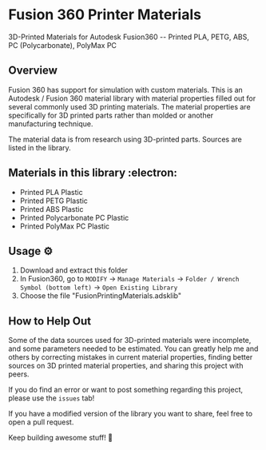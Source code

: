# Fusion 360 Printer Materials
3D-Printed Materials for Autodesk Fusion360 -- Printed PLA, PETG, ABS, PC (Polycarbonate), PolyMax PC

## Overview
Fusion 360 has support for simulation with custom materials. This is an Autodesk / Fusion 360 material library with material properties filled out for several commonly used 3D printing materials. The material properties are specifically for 3D printed parts rather than molded or another manufacturing technique.

The material data is from research using 3D-printed parts. Sources are listed in the library.

## Materials in this library :electron:
* Printed PLA Plastic
* Printed PETG Plastic
* Printed ABS Plastic
* Printed Polycarbonate PC Plastic
* Printed PolyMax PC Plastic

## Usage ⚙️
1. Download and extract this folder
2. In Fusion360, go to `MODIFY` -> `Manage Materials` -> `Folder / Wrench Symbol (bottom left)` -> `Open Existing Library`
3. Choose the file "FusionPrintingMaterials.adsklib"

## How to Help Out
Some of the data sources used for 3D-printed materials were incomplete, and some parameters needed to be estimated. You can greatly help me and others by correcting mistakes in current material properties, finding better sources on 3D printed material properties, and sharing this project with peers. 

If you do find an error or want to post something regarding this project, please use the `issues` tab!

If you have a modified version of the library you want to share, feel free to open a pull request.

Keep building awesome stuff! 🚀
